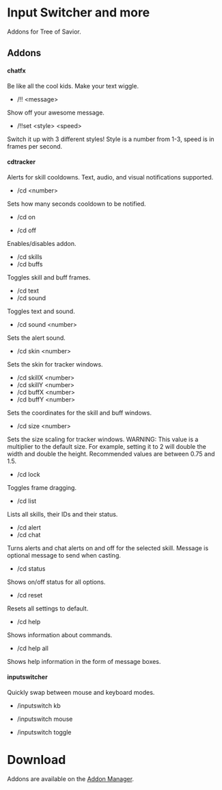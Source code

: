 # Input Switcher and more
Addons for Tree of Savior.


## Addons

#### chatfx

Be like all the cool kids. Make your text wiggle.

* /!! \<message\>

Show off your awesome message.

* /!!set \<style\> \<speed\>

Switch it up with 3 different styles! Style is a number from 1-3, speed is in frames per second.


#### cdtracker

Alerts for skill cooldowns. Text, audio, and visual notifications supported.

* /cd \<number\> 

Sets how many seconds cooldown to be notified.

* /cd on

* /cd off

Enables/disables addon.

* /cd skills
* /cd buffs

Toggles skill and buff frames.

* /cd text
* /cd sound

Toggles text and sound.

* /cd sound \<number\>

Sets the alert sound.

* /cd skin \<number\>

Sets the skin for tracker windows.

* /cd skillX \<number\>
* /cd skillY \<number\>
* /cd buffX \<number\>
* /cd buffY \<number\>

Sets the coordinates for the skill and buff windows.

* /cd size \<number\>

Sets the size scaling for tracker windows. WARNING: This value is a multiplier to the default size. For example, setting it to 2 will double the width and double the height. Recommended values are between 0.75 and 1.5.

* /cd lock

Toggles frame dragging.

* /cd list

Lists all skills, their IDs and their status.

* /cd alert <ID>
* /cd chat <ID> <message>

Turns alerts and chat alerts on and off for the selected skill. Message is optional message to send when casting.

* /cd status

Shows on/off status for all options.

* /cd reset

Resets all settings to default.

* /cd help <command>

Shows information about commands.

* /cd help all

Shows help information in the form of message boxes.

#### inputswitcher

Quickly swap between mouse and keyboard modes.

* /inputswitch kb

* /inputswitch mouse

* /inputswitch toggle



# Download

Addons are available on the [Addon Manager](https://github.com/Excrulon/Tree-of-Savior-Addon-Manager).
